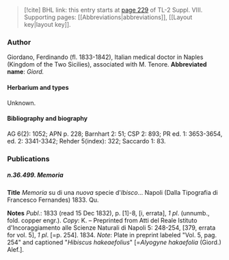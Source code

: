 > [!cite] BHL link: this entry starts at [page 229](https://www.biodiversitylibrary.org/page/33258707) of TL-2 Suppl. VIII.
> Supporting pages: [[Abbreviations|abbreviations]], [[Layout key|layout key]].

### Author

Giordano, Ferdinando (fl. 1833-1842), Italian medical doctor in Naples (Kingdom of the Two Sicilies), associated with M. Tenore. 
**Abbreviated name**: *Giord.*

#### Herbarium and types

Unknown.

#### Bibliography and biography

AG 6(2): 1052; APN p. 228; Barnhart 2: 51; CSP 2: 893; PR ed. 1: 3653-3654, ed. 2: 3341-3342; Rehder 5(index): 322; Saccardo 1: 83.

### Publications

##### n.36.499. Memoria

**Title**
*Memoria* su di una *nuova* specie d'*Ibisco*... Napoli (Dalla Tipografia di Francesco Fernandes) 1833. Qu.

**Notes**
*Publ*.: 1833 (read 15 Dec 1832), p. \[1\]-8, \[i, errata\], *1 pl*. (unnumb., fold. copper engr.).
*Copy*: K. – Preprinted from Atti del Reale Istituto d'Incoraggiamento alle Scienze Naturali di Napoli 5: 248-254, \[379, errata for vol. 5\], *1 pl*. \[=p. 254\]. 1834.
*Note*: Plate in preprint labeled "Vol. 5, pag. 254" and captioned "*Hibiscus hakeaefolius*" \[=*Alyogyne hakaefolia* (Giord.) Alef.\].


